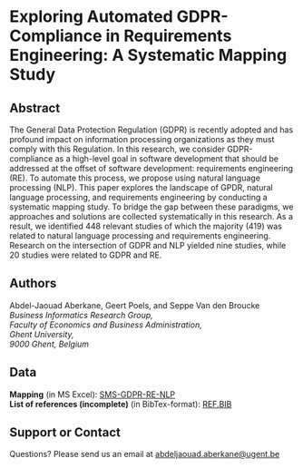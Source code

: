 # Exploring Automated GDPR-Compliance in Requirements Engineering: A Systematic Mapping Study

## Abstract

The General Data Protection Regulation (GDPR) is recently adopted and has profound impact on information processing organizations as they must comply with this Regulation. In this research, we consider GDPR-compliance as a high-level goal in software development that should be addressed at the offset of software development: requirements engineering (RE). To automate this process, we propose using natural language processing (NLP). This paper explores the landscape of GPDR, natural language processing, and requirements engineering by conducting a systematic mapping study. To bridge the gap between these paradigms, we approaches and solutions are collected systematically in this research. As a result, we identified 448 relevant studies of which the majority (419) was related to natural language processing and requirements engineering. Research on the intersection of GDPR and NLP yielded nine studies, while 20 studies were related to GDPR and RE. 

## Authors

Abdel-Jaouad Aberkane, Geert Poels, and Seppe Van den Broucke\
_Business Informatics Research Group, \
Faculty of Economics and Business Administration, \
Ghent University, \
9000 Ghent, Belgium_

## Data

**Mapping** (in MS Excel): [SMS-GDPR-RE-NLP](https://github.com/Aberkane/SMS_GDPR-NLP-RE/blob/main/SMS_GDPR-NLP-RE.xlsx)\
**List of references (incomplete)** (in BibTex-format): [REF.BIB](https://github.com/Aberkane/SMS_GDPR-NLP-RE/blob/main/SMS_GDPR-NLP-RE.bib)

## Support or Contact

Questions? Please send us an email at [abdeljaouad.aberkane@ugent.be](abdeljaouad.aberkane@ugent.be)
